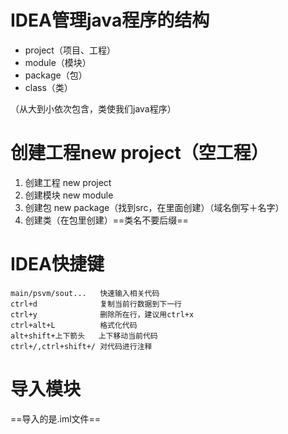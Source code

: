 # IDEA管理java程序的结构

+ project（项目、工程）
+ module（模块）
+ package（包）
+ class（类）

（从大到小依次包含，类使我们java程序）

# 创建工程new project（空工程）

1.  创建工程 new project
2. 创建模块 new module
3. 创建包 new package（找到src，在里面创建）（域名倒写＋名字）
4. 创建类（在包里创建）==类名不要后缀==

# IDEA快捷键

```
main/psvm/sout... 	快速输入相关代码
ctrl+d				复制当前行数据到下一行
ctrl+y				删除所在行，建议用ctrl+x
ctrl+alt+L			格式化代码
alt+shift+上下箭头	 上下移动当前代码
ctrl+/,ctrl+shift+/ 对代码进行注释
```



# 导入模块

==导入的是.iml文件==




